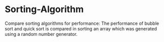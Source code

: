 # Sorting-Algorithm
Compare sorting algorithms for performance: The performance of bubble sort and quick sort is compared in sorting an array which was generated using a random number generator.
